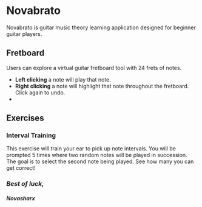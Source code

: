 # Novabrato

Novabrato is guitar music theory learning application designed for beginner guitar players.

## Fretboard
Users can explore a virtual guitar fretboard tool with 24 frets of notes. 
- **Left clicking** a note will play that note.
- **Right clicking** a note will highlight that note throughout the fretboard. Click again to undo.
- 
## Exercises

### Interval Training
This exercise will train your ear to pick up note intervals.
You will be prompted 5 times where two random notes will be played in succession. The goal is to select the second note being played. See how many you can get correct!

### *Best of luck,*

#### *Novasharx*
